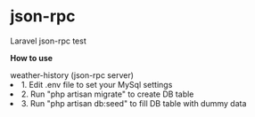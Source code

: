 # json-rpc
Laravel json-rpc test

<p><strong>How to use</strong></p>
weather-history (json-rpc server)
<li>1. Edit .env file to set your MySql settings
<li>2. Run "php artisan migrate" to create DB table
<li>3. Run "php artisan db:seed" to fill DB table with dummy data
